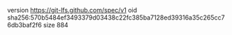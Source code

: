 version https://git-lfs.github.com/spec/v1
oid sha256:570b5484ef3493379d03438c22fc385ba7128ed39316a35c265cc76db3baf2f6
size 884
